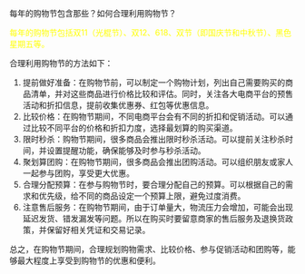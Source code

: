 每年的购物节包含那些？如何合理利用购物节？

<font color="#ffff00">每年的购物节包括双11（光棍节）、双12、618、双节（即国庆节和中秋节）、黑色星期五等。</font>

合理利用购物节的方法如下：
1. 提前做好准备：在购物节前，可以制定一个购物计划，列出自己需要购买的商品清单，并对这些商品进行价格比较和评估。同时，关注各大电商平台的预售活动和折扣信息，提前收集优惠券、红包等优惠信息。
2. 比较价格：在购物节期间，不同电商平台会有不同的折扣和促销活动。可以通过比较不同平台的价格和折扣力度，选择最划算的购买渠道。
3. 限时秒杀：购物节期间，很多商品会推出限时秒杀活动。可以提前关注秒杀时间，并设置提醒功能，确保能够及时参与秒杀活动。
4. 聚划算团购：在购物节期间，很多商品会推出团购活动。可以组织朋友或家人一起参与团购，享受更大优惠。
5. 合理分配预算：在参与购物节时，要合理分配自己的预算。可以根据自己的需求和优先级，给不同的商品设定一个预算上限，避免过度消费。
6. 注意售后服务：在购物节期间，由于订单量大，物流压力会增加，可能会出现延迟发货、错发漏发等问题。所以在购买时要留意商家的售后服务及退换货政策，并保留好相关凭证和交易记录。

总之，在购物节期间，合理规划购物需求、比较价格、参与促销活动和团购等，能够最大程度上享受到购物节的优惠和便利。